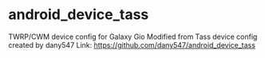 android_device_tass
===================

TWRP/CWM device config for Galaxy Gio
Modified from Tass device config created by dany547
Link:
        https://github.com/dany547/android_device_tass
